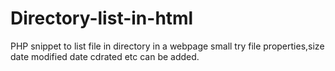 # Directory-list-in-html
PHP snippet to list file in directory in a webpage
small try file properties,size date modified date cdrated etc can be added.

